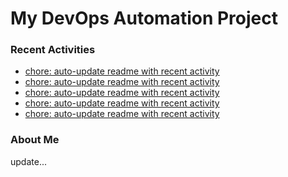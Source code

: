# My DevOps Automation Project

### Recent Activities
<!-- activity:START -->
- [chore: auto-update readme with recent activity](https://github.com/kaigiii/mybowling-app/commit/b3dacde8b973661d42782ba575a5e981b3f42b91)
- [chore: auto-update readme with recent activity](https://github.com/kaigiii/mybowling-app/commit/a2fbacb028f590bf8f86a7f9bf58865f707fffeb)
- [chore: auto-update readme with recent activity](https://github.com/kaigiii/mybowling-app/commit/531725a0960db4b20f2cb66e542b94adc6745f51)
- [chore: auto-update readme with recent activity](https://github.com/kaigiii/mybowling-app/commit/bcb982ecf9abfb29edc0745b5dd52ff95e52371c)
- [chore: auto-update readme with recent activity](https://github.com/kaigiii/mybowling-app/commit/b64d445001f60e16dd872a12c8d951df78ad0ade)
<!-- activity:END -->

### About Me
<!-- MYLINKS:START -->
<!-- MYLINKS:END -->

update...
